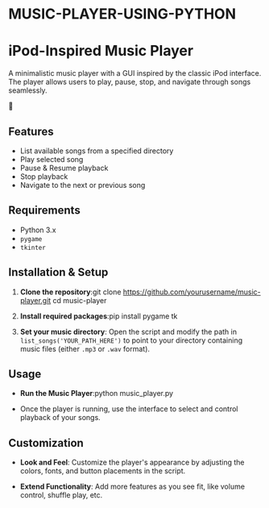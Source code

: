 # MUSIC-PLAYER-USING-PYTHON

# iPod-Inspired Music Player

A minimalistic music player with a GUI inspired by the classic iPod interface. The player allows users to play, pause, stop, and navigate through songs seamlessly.

👀

## Features

- List available songs from a specified directory
- Play selected song
- Pause & Resume playback
- Stop playback
- Navigate to the next or previous song

## Requirements

- Python 3.x
- `pygame`
- `tkinter`

## Installation & Setup

1. **Clone the repository**:git clone https://github.com/yourusername/music-player.git
cd music-player

2. **Install required packages**:pip install pygame tk
  
3. **Set your music directory**:
   Open the script and modify the path in `list_songs('YOUR_PATH_HERE')` to point to your directory containing music files (either `.mp3` or `.wav` format).

## Usage

- **Run the Music Player**:python music_player.py

- Once the player is running, use the interface to select and control playback of your songs.

## Customization

- **Look and Feel**: Customize the player's appearance by adjusting the colors, fonts, and button placements in the script.
  
- **Extend Functionality**: Add more features as you see fit, like volume control, shuffle play, etc.


